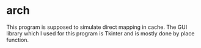 # arch
This program is supposed to simulate direct mapping in cache.
The GUI library which I used for this program is Tkinter and is mostly done by place function.
